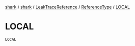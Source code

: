 [shark](../../../index.md) / [shark](../../index.md) / [LeakTraceReference](../index.md) / [ReferenceType](index.md) / [LOCAL](./-l-o-c-a-l.md)

# LOCAL

`LOCAL`